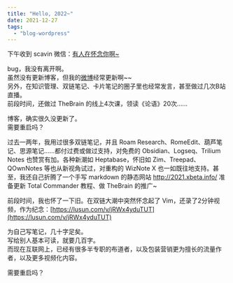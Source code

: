 ```yaml
---
title: "Hello, 2022~"
date: 2021-12-27
tags: 
  - "blog-wordpress"
---
```


下午收到 scavin 微信：[有人在怀念你啊~](https://meta.appinn.net/t/topic/28728)

bug，我没有离开啊。  
虽然没有更新博客，但我的[微博](https://weibo.com/xbeta/)经常更新啊~~  
另外，在知识管理、双链笔记、卡片笔记的圈子里也经常发言，甚至做过几次B站直播。  
前段时间，还做过 TheBrain 的线上4次课，领读《论语》20次……

博客，确实很久没更新了。  
需要重启吗？

过去一两年，我用过很多双链笔记，并且 Roam Research、RomeEdit、葫芦笔记、思源笔记……都付过费或做过支持，对免费的 Obsidian、Logseq、Trilium Notes 也赞赏有加。各种新潮如 Heptabase，怀旧如 Zim、Treepad、QOwnNotes 等也从新视角试过，对重构的 WizNote X 也一如既往地支持。甚至，我还自己折腾了一个手写 markdown 的静态网站 http://2021.xbeta.info/ 准备更新 Total Commander 教程、做 TheBrain 的推广~

前段时间，我也怀了一下旧。在双链大潮中突然怀念起了 Vim，还录了2分钟视频，作为纪念：[https://lusun.com/v/jRWx4yduTUT](https://lusun.com/v/jRWx4yduTUT)

为自己写笔记，几十字足矣。  
写给别人基本可读，就要几百字。  
而现在互联网上，已经有很多半专职的布道者，以及包装营销更为擅长的流量作者，以及更多视频化内容。

需要重启吗？
